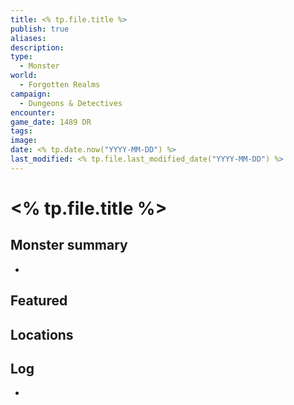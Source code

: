 ```yaml
---
title: <% tp.file.title %>
publish: true
aliases: 
description: 
type:
  - Monster
world:
  - Forgotten Realms
campaign:
  - Dungeons & Detectives
encounter: 
game_date: 1489 DR
tags: 
image: 
date: <% tp.date.now("YYYY-MM-DD") %>
last_modified: <% tp.file.last_modified_date("YYYY-MM-DD") %>
---
```


# <% tp.file.title %>

## Monster summary
* 

## Featured


## Locations


## Log
* 